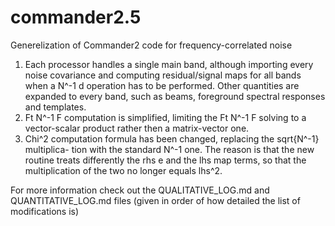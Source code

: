 # commander2.5
Generelization of Commander2 code for frequency-correlated noise

 1. Each processor handles a single main band, although importing every noise covariance 
    and computing residual/signal maps for all bands when a N^-1 d operation has to be 
    performed. Other quantities are expanded to every band, such as beams, foreground
    spectral responses and templates.
2. Ft N^-1 F computation is simplified, limiting the Ft N^-1 F solving to a vector-scalar
   product rather then a matrix-vector one.
3. Chi^2 computation formula has been changed, replacing the sqrt{N^-1} multiplica-
   tion with the standard N^-1 one. The reason is that the new routine treats 
   differently the rhs e and the lhs map terms, so that the multiplication of the two
   no longer equals lhs^2.


For more information check out the QUALITATIVE_LOG.md and QUANTITATIVE_LOG.md files
(given in order of how detailed the list of modifications is)
